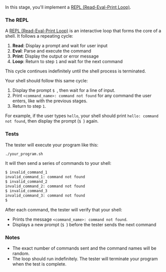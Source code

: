 In this stage, you'll implement a [REPL (Read-Eval-Print Loop)](https://en.wikipedia.org/wiki/Read%E2%80%93eval%E2%80%93print_loop).

### The REPL

A [REPL (Read-Eval-Print Loop)](https://en.wikipedia.org/wiki/Read%E2%80%93eval%E2%80%93print_loop) is an interactive loop that forms the core of a shell. It follows a repeating cycle:

1. **Read**: Display a prompt and wait for user input
2. **Eval**: Parse and execute the command
3. **Print**: Display the output or error message
4. **Loop**: Return to step `1` and wait for the next command

This cycle continues indefinitely until the shell process is terminated.

Your shell should follow this same cycle:
1. Display the prompt `$ `, then wait for a line of input.
2. Print `<command_name>: command not found` for any command the user enters, like with the previous stages.
3. Return to step `1`.

For example, if the user types `hello`, your shell should print `hello: command not found`, then display the prompt (`$ `) again.

### Tests

The tester will execute your program like this:

```bash
./your_program.sh
```

It will then send a series of commands to your shell:

```bash
$ invalid_command_1
invalid_command_1: command not found
$ invalid_command_2
invalid_command_2: command not found
$ invalid_command_3
invalid_command_3: command not found
$
```

After each command, the tester will verify that your shell:
- Prints the message `<command_name>: command not found`.
- Displays a new prompt (`$ `) before the tester sends the next command

### Notes

- The exact number of commands sent and the command names will be random.
- The loop should run indefinitely. The tester will terminate your program when the test is complete.
